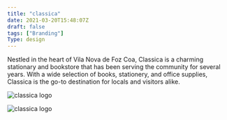 ```yaml
---
title: "classica"
date: 2021-03-20T15:48:07Z
draft: false
tags: ["Branding"]
Type: design
---
```


Nestled in the heart of Vila Nova de Foz Coa, Classica is a charming stationary and bookstore that has been serving the community for several years. With a wide selection of books, stationery, and office supplies, Classica is the go-to destination for locals and visitors alike.

![classica logo](/projects/classica/classica3.webp)

![classica logo](/projects/classica/classica.webp)


